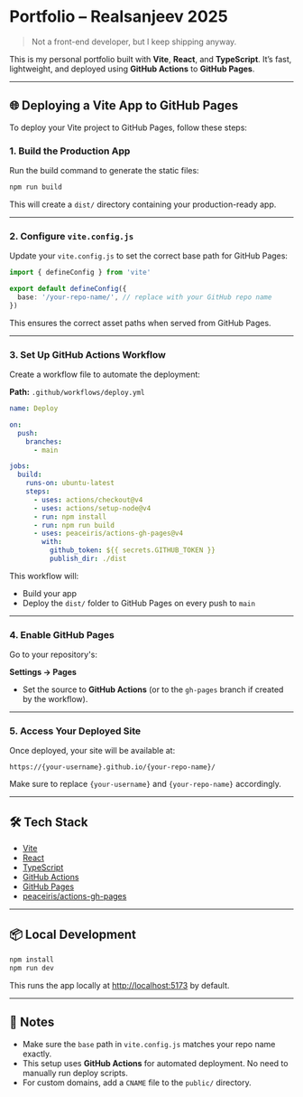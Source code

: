 # Portfolio – Realsanjeev 2025

> Not a front-end developer, but I keep shipping anyway.

This is my personal portfolio built with **Vite**, **React**, and **TypeScript**. It’s fast, lightweight, and deployed using **GitHub Actions** to **GitHub Pages**.

---

## 🌐 Deploying a Vite App to GitHub Pages

To deploy your Vite project to GitHub Pages, follow these steps:

### 1. Build the Production App

Run the build command to generate the static files:

```bash
npm run build
```

This will create a `dist/` directory containing your production-ready app.

---

### 2. Configure `vite.config.js`

Update your `vite.config.js` to set the correct base path for GitHub Pages:

```ts
import { defineConfig } from 'vite'

export default defineConfig({
  base: '/your-repo-name/', // replace with your GitHub repo name
})
```

This ensures the correct asset paths when served from GitHub Pages.

---

### 3. Set Up GitHub Actions Workflow

Create a workflow file to automate the deployment:

**Path:** `.github/workflows/deploy.yml`

```yaml
name: Deploy

on:
  push:
    branches:
      - main

jobs:
  build:
    runs-on: ubuntu-latest
    steps:
      - uses: actions/checkout@v4
      - uses: actions/setup-node@v4
      - run: npm install
      - run: npm run build
      - uses: peaceiris/actions-gh-pages@v4
        with:
          github_token: ${{ secrets.GITHUB_TOKEN }}
          publish_dir: ./dist
```

This workflow will:

* Build your app
* Deploy the `dist/` folder to GitHub Pages on every push to `main`

---

### 4. Enable GitHub Pages

Go to your repository's:

**Settings → Pages**

* Set the source to **GitHub Actions** (or to the `gh-pages` branch if created by the workflow).

---

### 5. Access Your Deployed Site

Once deployed, your site will be available at:

```
https://{your-username}.github.io/{your-repo-name}/
```

Make sure to replace `{your-username}` and `{your-repo-name}` accordingly.

---

## 🛠 Tech Stack

* [Vite](https://vitejs.dev/)
* [React](https://reactjs.org/)
* [TypeScript](https://www.typescriptlang.org/)
* [GitHub Actions](https://docs.github.com/en/actions)
* [GitHub Pages](https://pages.github.com/)
* [peaceiris/actions-gh-pages](https://github.com/peaceiris/actions-gh-pages)

---

## 📦 Local Development

```bash
npm install
npm run dev
```

This runs the app locally at [http://localhost:5173](http://localhost:5173) by default.

---

## 📝 Notes

* Make sure the `base` path in `vite.config.js` matches your repo name exactly.
* This setup uses **GitHub Actions** for automated deployment. No need to manually run deploy scripts.
* For custom domains, add a `CNAME` file to the `public/` directory.

